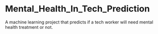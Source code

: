 # Mental_Health_In_Tech_Prediction
A machine learning project that predicts if a tech worker will need mental health treatment or not.
